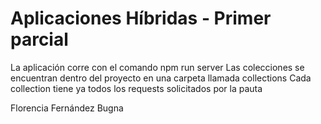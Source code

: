 # Aplicaciones Híbridas - Primer parcial 

La aplicación corre con el comando npm run server
Las colecciones se encuentran dentro del proyecto en una carpeta llamada collections
Cada collection tiene ya todos los requests solicitados por la pauta

Florencia Fernández Bugna